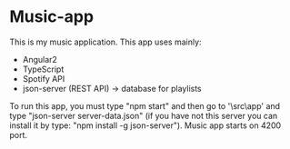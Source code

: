 # Music-app

This is my music application. This app uses mainly: 
- Angular2
- TypeScript
- Spotify API
- json-server (REST API) -> database for playlists

To run this app, you must type "npm start" and then go to '\src\app' and type "json-server server-data.json" (if you have not this server you can install it by type: "npm install -g json-server").
Music app starts on 4200 port.
